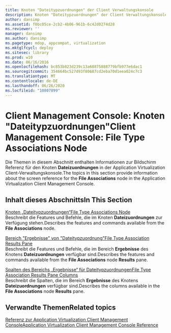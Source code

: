 ```yaml
---
title: Knoten "Dateitypzuordnungen" der Client Verwaltungskonsole
description: Knoten "Dateitypzuordnungen" der Client Verwaltungskonsole
author: dansimp
ms.assetid: f0bc05ce-2cb2-4b06-961b-6c42d0274d28
ms.reviewer: ''
manager: dansimp
ms.author: dansimp
ms.pagetype: mdop, appcompat, virtualization
ms.mktglfcycl: deploy
ms.sitesec: library
ms.prod: w10
ms.date: 06/16/2016
ms.openlocfilehash: bc853b823d239c13a68875888779bfb977e6dac1
ms.sourcegitcommit: 354664bc527d93f80687cd2eba70d1eea024c7c3
ms.translationtype: MT
ms.contentlocale: de-DE
ms.lasthandoff: 06/26/2020
ms.locfileid: "10807899"
---
```

# <span data-ttu-id="163c3-103">Client Management Console: Knoten "Dateitypzuordnungen"</span><span class="sxs-lookup"><span data-stu-id="163c3-103">Client Management Console: File Type Associations Node</span></span>


<span data-ttu-id="163c3-104">Die Themen in diesem Abschnitt enthalten Informationen zur Bildschirm Referenz für den Knoten **Dateizuordnungen** in der Application Virtualization Client-Verwaltungskonsole.</span><span class="sxs-lookup"><span data-stu-id="163c3-104">The topics in this section provide information about the screen reference for the **File Associations** node in the Application Virtualization Client Management Console.</span></span>

## <span data-ttu-id="163c3-105">Inhalt dieses Abschnitts</span><span class="sxs-lookup"><span data-stu-id="163c3-105">In This Section</span></span>


<a href="" id="file-type-associations-node"></a>[<span data-ttu-id="163c3-106">Knoten „Dateitypzuordnungen“</span><span class="sxs-lookup"><span data-stu-id="163c3-106">File Type Associations Node</span></span>](file-type-associations-node-client.md)  
<span data-ttu-id="163c3-107">Beschreibt die Features und Befehle, die im Knoten **Dateizuordnungen** zur Verfügung stehen.</span><span class="sxs-lookup"><span data-stu-id="163c3-107">Describes the features and commands available from the **File Associations** node.</span></span>

<a href="" id="file-type-association-results-pane"></a>[<span data-ttu-id="163c3-108">Bereich "Ergebnisse" von "Dateitypzuordnung"</span><span class="sxs-lookup"><span data-stu-id="163c3-108">File Type Association Results Pane</span></span>](file-type-association-results-pane.md)  
<span data-ttu-id="163c3-109">Beschreibt die Features und Befehle, die im Bereich **Ergebnisse** des Knotens **Dateizuordnungen** verfügbar sind.</span><span class="sxs-lookup"><span data-stu-id="163c3-109">Describes the features and commands available from the **File Associations** node **Results** pane.</span></span>

<a href="" id="file-type-association-results-pane-columns"></a>[<span data-ttu-id="163c3-110">Spalten des Bereichs „Ergebnisse“ für Dateitypzuordnungen</span><span class="sxs-lookup"><span data-stu-id="163c3-110">File Type Association Results Pane Columns</span></span>](file-type-association-results-pane-columns.md)  
<span data-ttu-id="163c3-111">Beschreibt die Spalten, die im Bereich **Ergebnisse** des Knotens **Dateizuordnungen** verfügbar sind.</span><span class="sxs-lookup"><span data-stu-id="163c3-111">Describes the columns available in the **File Associations** node **Results** pane.</span></span>

## <span data-ttu-id="163c3-112">Verwandte Themen</span><span class="sxs-lookup"><span data-stu-id="163c3-112">Related topics</span></span>


[<span data-ttu-id="163c3-113">Referenz zur Application Virtualization Client Management Console</span><span class="sxs-lookup"><span data-stu-id="163c3-113">Application Virtualization Client Management Console Reference</span></span>](application-virtualization-client-management-console-reference.md)

 

 





